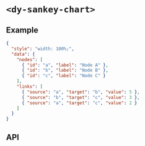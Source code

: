 # `<dy-sankey-chart>`

## Example

<gbp-example name="dy-sankey-chart" src="https://esm.sh/duoyun-ui/elements/sankey-chart">

```json
{
  "style": "width: 100%;",
  "data": {
    "nodes": [
      { "id": "a", "label": "Node A" },
      { "id": "b", "label": "Node B" },
      { "id": "c", "label": "Node C" }
    ],
    "links": [
      { "source": "a", "target": "b", "value": 5 },
      { "source": "b", "target": "c", "value": 3 },
      { "source": "a", "target": "c", "value": 2 }
    ]
  }
}
```

</gbp-example>

## API

<gbp-api src="/src/elements/sankey-chart.ts"></gbp-api>
